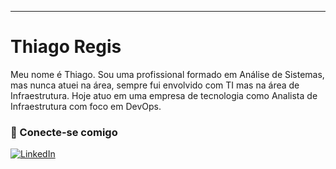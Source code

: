 
---

# Thiago Regis
Meu nome é Thiago. Sou uma profissional formado em Análise de Sistemas, mas nunca atuei na área, sempre fui envolvido com TI mas na área de Infraestrutura. Hoje atuo em uma empresa de tecnologia como Analista de Infraestrutura com foco em DevOps. 


### 🔗 Conecte-se comigo
[![LinkedIn](https://img.shields.io/badge/LinkedIn-000?style=for-the-badge&logo=linkedin&logoColor=0E76A8)](https://www.linkedin.com/in/thiago-regis-574b3759/)